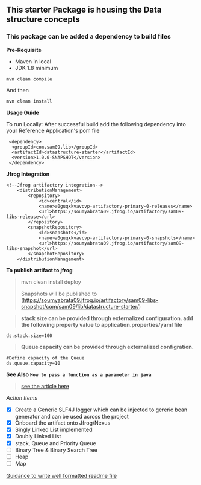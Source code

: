 ## This starter Package is housing the Data structure concepts
### This package can be added a dependency to build files

**Pre-Requisite**
 - Maven in local
 - JDK 1.8 minimum
 
 ````
 mvn clean compile
 ````
 And then
 ````
 mvn clean install
 ````
**Usage Guide**

To run Locally:
After successful build add the following dependency into your Reference Application's pom file

````
 <dependency>
  <groupId>com.sam09.lib</groupId>
  <artifactId>datastructure-starter</artifactId>
  <version>1.0.0-SNAPSHOT</version>
 </dependency>
````

**Jfrog Integration**
````
<!--Jfrog artifactory integration-->
	<distributionManagement>
		<repository>
			<id>central</id>
			<name>a0guqxkvavcvp-artifactory-primary-0-releases</name>
			<url>https://soumyabrata09.jfrog.io/artifactory/sam09-libs-release</url>
		</repository>
		<snapshotRepository>
			<id>snapshots</id>
			<name>a0guqxkvavcvp-artifactory-primary-0-snapshots</name>
			<url>https://soumyabrata09.jfrog.io/artifactory/sam09-libs-snapshot</url>
		</snapshotRepository>
	</distributionManagement>
````

**To publish artifact to jfrog**
> mvn clean install deploy
> 
> Snapshots will be published to
> (https://soumyabrata09.jfrog.io/artifactory/sam09-libs-snapshot/com/sam09/lib/datastructure-starter/)

> **stack size can be provided through externalized configuration. add the following property value to application.properties/yaml file**

````
ds.stack.size=100
````

> **Queue capacity can be provided through externalized configration.**
````
#Define capacity of the Queue
ds.queue.capacity=10
````

**See Also `How to pass a function as a parameter in java`**
> [see the article here](https://www.delftstack.com/howto/java/how-to-pass-a-function-as-a-parameter-in-java/)

_Action Items_
 - [x] Create a Generic SLF4J logger which can be injected to gereric bean generator and can be used across the project 
 - [x] Onboard the artifact onto Jfrog/Nexus
 - [x] Singly Linked List implemented
 - [x] Doubly Linked List
 - [x] stack, Queue and Priority Queue
 - [ ] Binary Tree & Binary Search Tree
 - [ ] Heap
 - [ ] Map
 
[Guidance to write well formatted readme file](https://docs.github.com/en/github/writing-on-github/getting-started-with-writing-and-formatting-on-github/basic-writing-and-formatting-syntax)